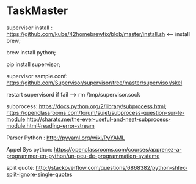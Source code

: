 # TaskMaster

supervisor install :
https://github.com/kube/42homebrewfix/blob/master/install.sh <-- install brew;

brew install python;

pip install supervisor;

supervisor sample.conf:
https://github.com/Supervisor/supervisor/tree/master/supervisor/skel

restart supervisord if fail -->  rm /tmp/supervisor.sock

subprocess: https://docs.python.org/2/library/subprocess.html; https://openclassrooms.com/forum/sujet/subprocess-question-sur-le-module
http://sharats.me/the-ever-useful-and-neat-subprocess-module.html#reading-error-stream

Parser Python : http://pyyaml.org/wiki/PyYAML

Appel Sys python:
https://openclassrooms.com/courses/apprenez-a-programmer-en-python/un-peu-de-programmation-systeme

split quote: http://stackoverflow.com/questions/6868382/python-shlex-split-ignore-single-quotes
